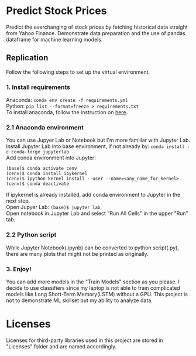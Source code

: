 # Predict Stock Prices
Predict the everchanging of stock prices by fetching historical data straight from Yahoo Finance. Demonstrate data preparation and the use of pandas dataframe for machine learning models.

## Replication
Follow the following steps to set up the virtual environment.
### 1. Install requirements
Anaconda: ```conda env create -f requirements.yml```  
Python: ```pip list --format=freeze > requirements.txt```  
To install anaconda, follow the instruction on [here](https://docs.anaconda.com/free/anaconda/install/index.html).
### 2.1 Anaconda environment
You can use Jupyer Lab or Notebook but I'm more familiar with Jupyter Lab.  
Install Jupyter Lab into base environment, if not already by: ```conda install -c conda-forge jupyterlab```  
Add conda environment into Jupyter:   
```
(base)$ conda activate cenv
(cenv)$ conda install ipykernel
(cenv)$ ipython kernel install --user --name=<any_name_for_kernel>
(cenv)$ conda deactivate
```
If ipykernel is already installed, add conda environment to Jupyter in the next step.  
Open Jupyer Lab: ```(base)$ jupyter lab```  
Open notebook in Jupyter Lab and select "Run All Cells" in the upper "Run" tab.
### 2.2 Python script
While Jupyter Notebook(.ipynb) can be converted to python script(.py), there are many plots that might not be printed as originally.
### 3. Enjoy!
You can add more models in the "Train Models" section as you please. I decide to use classifiers since my laptop is not able to train complicated models like Long Short-Term Memory(LSTM) without a GPU. This project is not to demonstrate ML skillset but my ability to analyze data.
# Licenses
Licenses for third-party libraries used in this project are stored in "Licenses" folder and are named accordingly.
